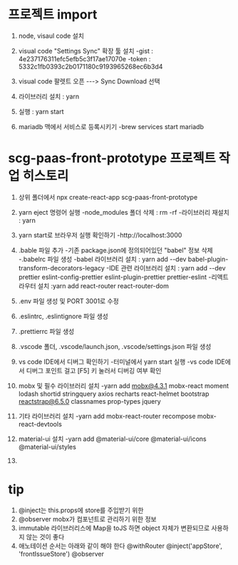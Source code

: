 # 프로젝트 import

1. node, visaul code 설치

2. visual code "Settings Sync" 확장 툴 설치
 -gist : 4e237176311efc5efb5c3f17ae17070e
 -token : 5332c1fb0393c2b0171180c9193965268ec6b3d4

3. visual code 팔렛트 오픈 ---> Sync Download 선택

4. 라이브러리 설치 : yarn

5. 실행 : yarn start

6. mariadb 맥에서 서비스로 등록시키기
 -brew services start mariadb


# scg-paas-front-prototype 프로젝트 작업 히스토리

1. 상위 폴더에서 npx create-react-app scg-paas-front-prototype

2. yarn eject 명령어 실행
 -node_modules 폴더 삭제 : rm -rf
 -라이브러리 재설치 : yarn

3. yarn start로 브라우저 실행 확인하기
 -http://localhost:3000

4. .bable 파일 추가
 -기존 package.json에 정의되어있던 "babel" 정보 삭제
 -.babelrc 파일 생성
 -babel 라이브러리 설치 : yarn add --dev babel-plugin-transform-decorators-legacy
 -IDE 관련 라이브러리 설치 : yarn add --dev prettier eslint-config-prettier eslint-plugin-prettier prettier-eslint
 -리액트 라우터 설치 :yarn add react-router react-router-dom

5. .env 파일 생성 및 PORT 3001로 수정

6. .eslintrc, .eslintignore 파일 생성

7. .prettierrc 파일 생성

8. .vscode 폴더, .vscode/launch.json, .vscode/settings.json 파일 생성

9. vs code IDE에서 디버그 확인하기
 -터미널에서 yarn start 실행
 -vs code IDE에서 디버그 포인트 걸고 [F5] 키 눌러서 디버깅 여부 확인

10. mobx 및 필수 라이브러리 설치
 -yarn add mobx@4.3.1 mobx-react moment lodash shortid stringquery axios recharts react-helmet bootstrap reactstrap@6.5.0 classnames prop-types jquery

11. 기타 라이브러리 설치
 -yarn add mobx-react-router recompose mobx-react-devtools

12. material-ui 설치
 -yarn add @material-ui/core @material-ui/icons @material-ui/styles

13.


# tip
 1. @inject는 this.props에 store를 주입받기 위한
 2. @observer mobx가 컴포넌트로 관리하기 위한 정보
 3. immutable 라이브러리스에 Map을 toJS 하면 object 자체가 변환되므로 사용하지 않는 것이 좋다
 4. 애노테이션 순서는 아래와 같이 해야 한다
    @withRouter
    @inject('appStore', 'frontIssueStore')
    @observer


 